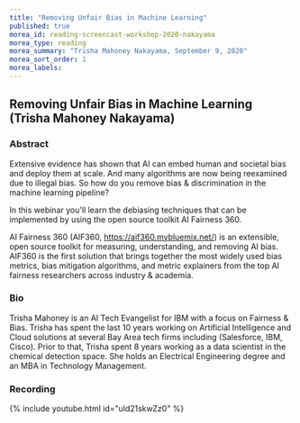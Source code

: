 ```yaml
---
title: "Removing Unfair Bias in Machine Learning"
published: true
morea_id: reading-screencast-workshop-2020-nakayama
morea_type: reading
morea_summary: "Trisha Mahoney Nakayama, September 9, 2020"
morea_sort_order: 1
morea_labels:
---
```


## Removing Unfair Bias in Machine Learning (Trisha Mahoney Nakayama)

### Abstract  

Extensive evidence has shown that AI can embed human and societal bias and deploy them at scale. And many algorithms are now being reexamined due to illegal bias. So how do you remove bias & discrimination in the machine learning pipeline?

In this webinar you'll learn the debiasing techniques that can be implemented by using the open source toolkit AI Fairness 360.

AI Fairness 360 (AIF360, https://aif360.mybluemix.net/) is an extensible, open source toolkit for measuring, understanding, and removing AI bias. AIF360 is the first solution that brings together the most widely used bias metrics, bias mitigation algorithms, and metric explainers from the top AI fairness researchers across industry & academia.


### Bio  

Trisha Mahoney is an AI Tech Evangelist for IBM with a focus on Fairness & Bias. Trisha has spent the last 10 years working on Artificial Intelligence and Cloud solutions at several Bay Area tech firms including (Salesforce, IBM, Cisco). Prior to that, Trisha spent 8 years working as a data scientist in the chemical detection space. She holds an Electrical Engineering degree and an MBA in Technology Management.

### Recording

{% include youtube.html id="uld21skwZz0" %}
